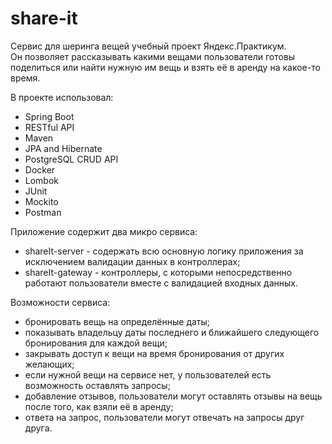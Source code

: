 # share-it 
Cервис для шеринга вещей учебный проект Яндекс.Практикум.   
Он позволяет рассказывать какими вещами пользователи готовы поделиться или найти нужную им вещь и взять её в аренду на какое-то время. 

В проекте использовал: 
- Spring Boot
- RESTful API 
- Maven 
- JPA and Hibernate
- PostgreSQL CRUD API
- Docker
- Lombok
- JUnit
- Mockito
- Postman

Приложение содержит два микро сервиса:
- shareIt-server - содержать всю основную логику приложения за исключением валидации данных в контроллерах;
- shareIt-gateway - контроллеры, с которыми непосредственно работают пользователи вместе с валидацией входных данных.

Возможности сервиса:  
- бронировать вещь на определённые даты;
- показывать владельцу даты последнего и ближайшего следующего бронирования для каждой вещи;
- закрывать доступ к вещи на время бронирования от других желающих;
- если нужной вещи на сервисе нет, у пользователей есть возможность оставлять запросы;
- добавление отзывов, пользователи могут оставлять отзывы на вещь после того, как взяли её в аренду;
- ответа на запрос, пользователи могут отвечать на запросы друг друга.
